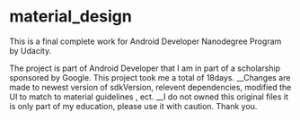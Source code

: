 # material_design
This is a final complete work for Android Developer Nanodegree Program by Udacity.


The project is part of Android Developer that I am in part of a scholarship sponsored by Google. This project took me a total of 18days. 
__Changes are made to newest version of sdkVersion, relevent dependencies, modified the UI to match to material guidelines , ect. 
__I do not owned this original files it is only part of my education, please use it with caution. Thank you. 
